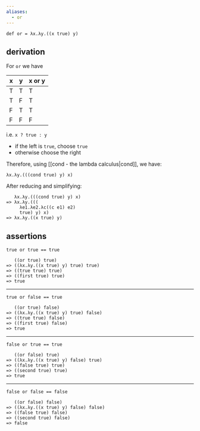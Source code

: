 ```yaml
---
aliases:
  - or
---
```


```
def or = λx.λy.((x true) y)
```

## derivation

For `or` we have

|x|y|x or y|
|---|---|---|
|T|T|T|
|T|F|T|
|F|T|T|
|F|F|F|

i.e. `x ? true : y`

- if the left is `true`, choose `true`
- otherwise choose the right

Therefore, using [[cond - the lambda calculus|cond]], we have:

```
λx.λy.(((cond true) y) x)
```

After reducing and simplifying:

```
   λx.λy.(((cond true) y) x)
=> λx.λy.(((
     λe1.λe2.λc((c e1) e2)
     true) y) x)
=> λx.λy.((x true) y)
```

## assertions

`true or true == true`

```
   ((or true) true)
=> ((λx.λy.((x true) y) true) true)
=> ((true true) true)
=> ((first true) true)
=> true
```
---

`true or false == true`

```
   ((or true) false)
=> ((λx.λy.((x true) y) true) false)
=> ((true true) false)
=> ((first true) false)
=> true
```
---

`false or true == true`

```
   ((or false) true)
=> ((λx.λy.((x true) y) false) true)
=> ((false true) true)
=> ((second true) true)
=> true
```
---

`false or false == false`

```
   ((or false) false)
=> ((λx.λy.((x true) y) false) false)
=> ((false true) false)
=> ((second true) false)
=> false
```